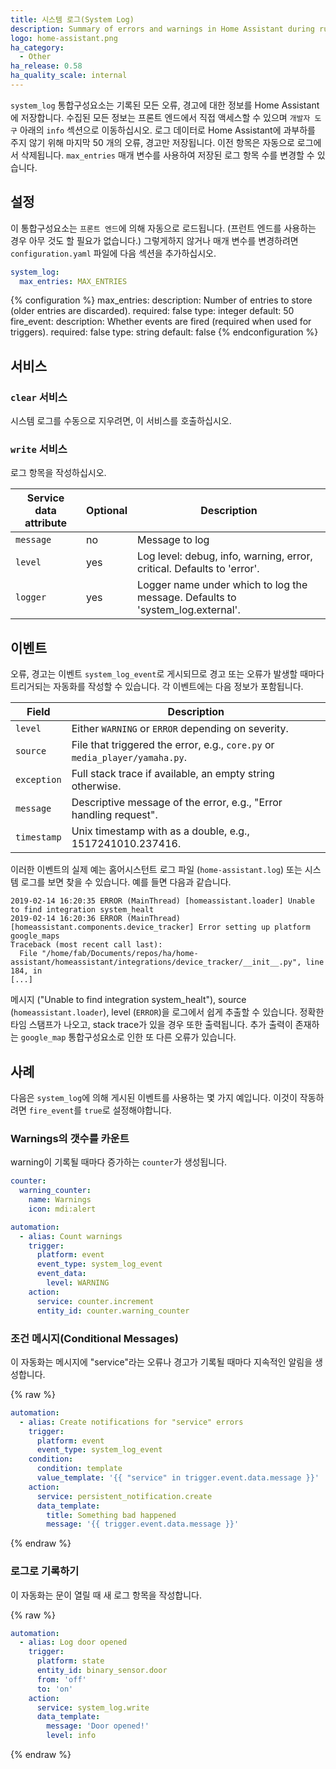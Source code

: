 ```yaml
---
title: 시스템 로그(System Log)
description: Summary of errors and warnings in Home Assistant during runtime.
logo: home-assistant.png
ha_category:
  - Other
ha_release: 0.58
ha_quality_scale: internal
---
```


`system_log` 통합구성요소는 기록된 모든 오류, 경고에 대한 정보를 Home Assistant에 저장합니다. 수집된 모든 정보는 프론트 엔드에서 직접 액세스할 수 있으며 `개발자 도구` 아래의 `info` 섹션으로 이동하십시오. 로그 데이터로 Home Assistant에 과부하를 주지 않기 위해 마지막 50 개의 오류, 경고만 저장됩니다. 이전 항목은 자동으로 로그에서 삭제됩니다. `max_entries` 매개 변수를 사용하여 저장된 로그 항목 수를 변경할 수 있습니다.

## 설정

이 통합구성요소는 `프론트 엔드`에 의해 자동으로 로드됩니다. (프런트 엔드를 사용하는 경우 아무 것도 할 필요가 없습니다.) 그렇게하지 않거나 매개 변수를 변경하려면 `configuration.yaml` 파일에 다음 섹션을 추가하십시오.


```yaml
system_log:
  max_entries: MAX_ENTRIES
```

{% configuration %}
max_entries:
  description: Number of entries to store (older entries are discarded).
  required: false
  type: integer
  default: 50
fire_event:
  description: Whether events are fired (required when used for triggers).
  required: false
  type: string
  default: false
{% endconfiguration %}

## 서비스

### `clear` 서비스

시스템 로그를 수동으로 지우려면, 이 서비스를 호출하십시오.

### `write` 서비스

로그 항목을 작성하십시오. 

| Service data attribute | Optional | Description                                                                     |
| ---------------------- | -------- | ------------------------------------------------------------------------------- |
| `message`              | no       | Message to log                                                                  |
| `level`                | yes      | Log level: debug, info, warning, error, critical. Defaults to 'error'.          |
| `logger`               | yes      | Logger name under which to log the message. Defaults to 'system_log.external'.  |

## 이벤트

오류, 경고는 이벤트 `system_log_event`로 게시되므로 경고 또는 오류가 발생할 때마다 트리거되는 자동화를 작성할 수 있습니다. 각 이벤트에는 다음 정보가 포함됩니다.

| Field       | Description                                                                 |
|-------------|-----------------------------------------------------------------------------|
| `level`     | Either `WARNING` or `ERROR` depending on severity.                          |
| `source`    | File that triggered the error, e.g., `core.py` or `media_player/yamaha.py`. |
| `exception` | Full stack trace if available, an empty string otherwise.                   |
| `message`   | Descriptive message of the error, e.g., "Error handling request".           |
| `timestamp` | Unix timestamp with as a double, e.g., 1517241010.237416.                   |

이러한 이벤트의 실제 예는 홈어시스턴트 로그 파일 (`home-assistant.log`) 또는 시스템 로그를 보면 찾을 수 있습니다. 예를 들면 다음과 같습니다.

```text
2019-02-14 16:20:35 ERROR (MainThread) [homeassistant.loader] Unable to find integration system_healt
2019-02-14 16:20:36 ERROR (MainThread) [homeassistant.components.device_tracker] Error setting up platform google_maps
Traceback (most recent call last):
  File "/home/fab/Documents/repos/ha/home-assistant/homeassistant/integrations/device_tracker/__init__.py", line 184, in
[...]
```

메시지 ("Unable to find integration system_healt"), source (`homeassistant.loader`), level (`ERROR`)을 로그에서 쉽게 추출할 수 있습니다.  정확한 타임 스탬프가 나오고, stack trace가 있을 경우 또한 출력됩니다. 추가 출력이 존재하는 `google_map` 통합구성요소로 인한 또 다른 오류가 있습니다.

## 사례 

다음은 `system_log`에 의해 게시된 이벤트를 사용하는 몇 가지 예입니다. 이것이 작동하려면 `fire_event`를 `true`로 설정해야합니다.

### Warnings의 갯수를 카운트

warning이 기록될 때마다 증가하는 `counter`가 생성됩니다.

```yaml
counter:
  warning_counter:
    name: Warnings
    icon: mdi:alert

automation:
  - alias: Count warnings
    trigger:
      platform: event
      event_type: system_log_event
      event_data:
        level: WARNING
    action:
      service: counter.increment
      entity_id: counter.warning_counter
```

### 조건 메시지(Conditional Messages)

이 자동화는 메시지에 "service"라는 오류나 경고가 기록될 때마다 지속적인 알림을 생성합니다.

{% raw %}
```yaml
automation:
  - alias: Create notifications for "service" errors
    trigger:
      platform: event
      event_type: system_log_event
    condition:
      condition: template
      value_template: '{{ "service" in trigger.event.data.message }}'
    action:
      service: persistent_notification.create
      data_template:
        title: Something bad happened
        message: '{{ trigger.event.data.message }}'
```
{% endraw %}

### 로그로 기록하기

이 자동화는 문이 열릴 때 새 로그 항목을 작성합니다.

{% raw %}
```yaml
automation:
  - alias: Log door opened
    trigger:
      platform: state
      entity_id: binary_sensor.door
      from: 'off'
      to: 'on'
    action:
      service: system_log.write
      data_template:
        message: 'Door opened!'
        level: info
```
{% endraw %}
